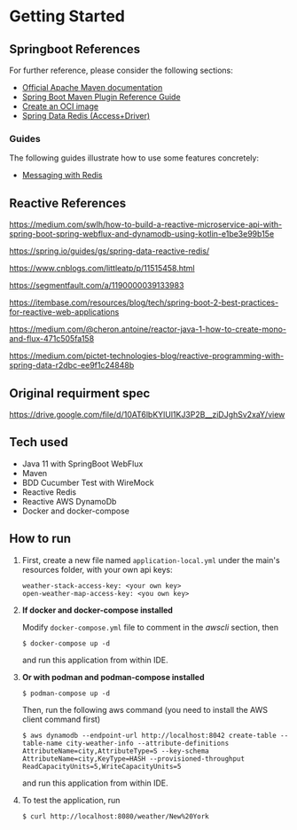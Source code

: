 # Getting Started

## Springboot References
For further reference, please consider the following sections:

* [Official Apache Maven documentation](https://maven.apache.org/guides/index.html)
* [Spring Boot Maven Plugin Reference Guide](https://docs.spring.io/spring-boot/docs/2.6.1/maven-plugin/reference/html/)
* [Create an OCI image](https://docs.spring.io/spring-boot/docs/2.6.1/maven-plugin/reference/html/#build-image)
* [Spring Data Redis (Access+Driver)](https://docs.spring.io/spring-boot/docs/2.6.1/reference/htmlsingle/#boot-features-redis)

### Guides
The following guides illustrate how to use some features concretely:

* [Messaging with Redis](https://spring.io/guides/gs/messaging-redis/)

## Reactive References

https://medium.com/swlh/how-to-build-a-reactive-microservice-api-with-spring-boot-spring-webflux-and-dynamodb-using-kotlin-e1be3e99b15e

https://spring.io/guides/gs/spring-data-reactive-redis/

https://www.cnblogs.com/littleatp/p/11515458.html

https://segmentfault.com/a/1190000039133983

https://itembase.com/resources/blog/tech/spring-boot-2-best-practices-for-reactive-web-applications

https://medium.com/@cheron.antoine/reactor-java-1-how-to-create-mono-and-flux-471c505fa158

https://medium.com/pictet-technologies-blog/reactive-programming-with-spring-data-r2dbc-ee9f1c24848b

## Original requirment spec

https://drive.google.com/file/d/10AT6lbKYlUl1KJ3P2B__ziDJghSv2xaY/view

## Tech used

- Java 11 with SpringBoot WebFlux
- Maven
- BDD Cucumber Test with WireMock
- Reactive Redis
- Reactive AWS DynamoDb
- Docker and docker-compose

## How to run

1. First, create a new file named `application-local.yml` under the main's resources folder, with your own api keys:

   ```
   weather-stack-access-key: <your own key>
   open-weather-map-access-key: <you own key>
   ```

2. **If docker and docker-compose installed**
    
    Modify `docker-compose.yml` file to comment in the _awscli_ section, then
    
    ```shell
    $ docker-compose up -d
    ```

    and run this application from within IDE.


3. **Or with podman and podman-compose installed**

    ```shell
    $ podman-compose up -d
    ```
    Then, run the following aws command (you need to install the AWS client command first)

    ```shell
    $ aws dynamodb --endpoint-url http://localhost:8042 create-table --table-name city-weather-info --attribute-definitions AttributeName=city,AttributeType=S --key-schema AttributeName=city,KeyType=HASH --provisioned-throughput ReadCapacityUnits=5,WriteCapacityUnits=5
    ```

   and run this application from within IDE.


4. To test the application, run

    ```shell
    $ curl http://localhost:8080/weather/New%20York
    ```